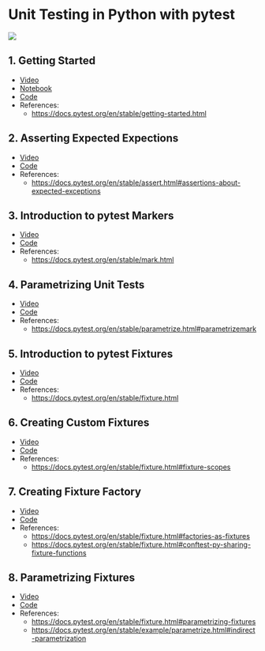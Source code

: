# Unit Testing in Python with pytest

![](https://docs.pytest.org/en/latest/_static/pytest1.png)



## 1. Getting Started

- [Video](https://youtu.be/L6N3BgZh2AA)
- [Notebook](https://github.com/nikhilkumarsingh/pytest-tut/tree/master/Introduction.ipynb)
- [Code](https://github.com/nikhilkumarsingh/pytest-tut/tree/master/tut1)
- References:
  - https://docs.pytest.org/en/stable/getting-started.html

## 2. Asserting Expected Expections

- [Video](https://youtu.be/R7u8xWXCbGM)
- [Code](https://github.com/nikhilkumarsingh/pytest-tut/tree/master/tut2)
- References:
  - https://docs.pytest.org/en/stable/assert.html#assertions-about-expected-exceptions


## 3. Introduction to pytest Markers

- [Video](https://youtu.be/R7u8xWXCbGM)
- [Code](https://github.com/nikhilkumarsingh/pytest-tut/tree/master/tut3)
- References:
  - https://docs.pytest.org/en/stable/mark.html
  

## 4. Parametrizing Unit Tests

- [Video](https://youtu.be/XHEvvY1qjPY)
- [Code](https://github.com/nikhilkumarsingh/pytest-tut/tree/master/tut4)
- References:
  - https://docs.pytest.org/en/stable/parametrize.html#parametrizemark
  

## 5. Introduction to pytest Fixtures

- [Video](https://youtu.be/jmh1nKz7SjQ)
- [Code](https://github.com/nikhilkumarsingh/pytest-tut/tree/master/tut5)
- References:
  - https://docs.pytest.org/en/stable/fixture.html
  

## 6. Creating Custom Fixtures

- [Video](https://youtu.be/pFKHYekCqbU)
- [Code](https://github.com/nikhilkumarsingh/pytest-tut/tree/master/tut6)
- References:
  - https://docs.pytest.org/en/stable/fixture.html#fixture-scopes
  
  
## 7. Creating Fixture Factory

- [Video](https://youtu.be/TXj1aYldUsI)
- [Code](https://github.com/nikhilkumarsingh/pytest-tut/tree/master/tut7)
- References:
  - https://docs.pytest.org/en/stable/fixture.html#factories-as-fixtures
  - https://docs.pytest.org/en/stable/fixture.html#conftest-py-sharing-fixture-functions
  

## 8. Parametrizing Fixtures

- [Video](https://youtu.be/YmSYW-Ha78M)
- [Code](https://github.com/nikhilkumarsingh/pytest-tut/tree/master/tut8)
- References:
  - https://docs.pytest.org/en/stable/fixture.html#parametrizing-fixtures
  - https://docs.pytest.org/en/stable/example/parametrize.html#indirect-parametrization
  
